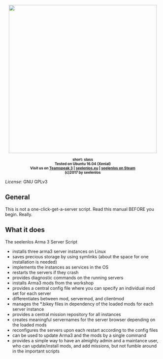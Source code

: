 <p align="center">
    <img src="https://github.com/joka-de/slass/raw/master/doc/logo.png" width="480">
</p>

<p align="center">
    <sup><strong>short: slass</br>
	Tested on Ubuntu 16.04 (Xenial)</br>
    Visit us on <a href="ts3server://ts3.seelenlos.eu?port=9987">Teamspeak 3</a> | <a href="http://arma.seelenlos.eu">seelenlos.eu</a> | <a href="https://units.arma3.com/unit/seelenlos">seelenlos on Steam</a></br>
	(c)2017 by seelenlos</strong></sup></p>

*License:* GNU GPLv3


## General
This is not a one-click-get-a-server script. Read this manual BEFORE you begin. Really.

## What it does
The seelenlos Arma 3 Server Script
- installs three arma3 server instances on Linux
- saves precious storage by using symlinks (about the space for one installation is needed)
- implements the instances as services in the OS
- restarts the servers if they crash
- provides diagnostic commands on the running servers
- installs Arma3 mods from the workshop
- provides a central config file where you can specify an individual mod set for each server
- differentiates between mod, servermod, and clientmod
- manages the *.bikey files in dependency of the loaded mods for each server instance
- provides a central mission repository for all instances
- creates meaningful servernames for the server browser depending on the loaded mods
- reconfigures the servers upon each restart according to the config files
- can be used to update Arma3 and the mods by a single command
- provides a simple way to have an almighty admin and a maintance user, who can update/install mods, and add missions, but not fumble around in the important scripts
